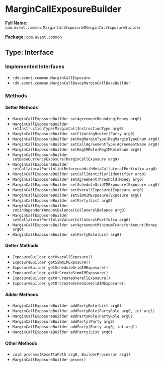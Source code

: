 # MarginCallExposureBuilder

**Full Name:** `cdm.event.common.MarginCallExposure$MarginCallExposureBuilder`

**Package:** `cdm.event.common`

## Type: Interface

### Implemented Interfaces

- `cdm.event.common.MarginCallExposure`
- `cdm.event.common.MarginCallBase$MarginCallBaseBuilder`

### Methods

#### Setter Methods

- `MarginCallExposureBuilder setAgreementRounding(Money arg0)`
- `MarginCallExposureBuilder setInstructionType(MarginCallInstructionType arg0)`
- `MarginCallExposureBuilder setClearingBroker(Party arg0)`
- `MarginCallExposureBuilder setRegMarginType(RegMarginTypeEnum arg0)`
- `MarginCallExposureBuilder setCallAgreementType(AgreementName arg0)`
- `MarginCallExposureBuilder setRegIMRole(RegIMRoleEnum arg0)`
- `MarginCallExposureBuilder setBaseCurrencyExposure(MarginCallExposure arg0)`
- `MarginCallExposureBuilder setCollateralPortfolio(ReferenceWithMetaCollateralPortfolio arg0)`
- `MarginCallExposureBuilder setCallIdentifier(Identifier arg0)`
- `MarginCallExposureBuilder setAgreementThreshold(Money arg0)`
- `MarginCallExposureBuilder setScheduleGridIMExposure(Exposure arg0)`
- `MarginCallExposureBuilder setOverallExposure(Exposure arg0)`
- `MarginCallExposureBuilder setSimmIMExposure(Exposure arg0)`
- `MarginCallExposureBuilder setParty(List arg0)`
- `MarginCallExposureBuilder setIndependentAmountBalance(CollateralBalance arg0)`
- `MarginCallExposureBuilder setCollateralPortfolioValue(CollateralPortfolio arg0)`
- `MarginCallExposureBuilder setAgreementMinimumTransferAmount(Money arg0)`
- `MarginCallExposureBuilder setPartyRole(List arg0)`

#### Getter Methods

- `ExposureBuilder getOverallExposure()`
- `ExposureBuilder getSimmIMExposure()`
- `ExposureBuilder getScheduleGridIMExposure()`
- `ExposureBuilder getOrCreateSimmIMExposure()`
- `ExposureBuilder getOrCreateOverallExposure()`
- `ExposureBuilder getOrCreateScheduleGridIMExposure()`

#### Adder Methods

- `MarginCallExposureBuilder addPartyRole(List arg0)`
- `MarginCallExposureBuilder addPartyRole(PartyRole arg0, int arg1)`
- `MarginCallExposureBuilder addPartyRole(PartyRole arg0)`
- `MarginCallExposureBuilder addParty(Party arg0)`
- `MarginCallExposureBuilder addParty(Party arg0, int arg1)`
- `MarginCallExposureBuilder addParty(List arg0)`

#### Other Methods

- `void process(RosettaPath arg0, BuilderProcessor arg1)`
- `MarginCallExposureBuilder prune()`

